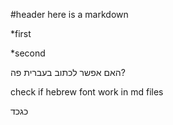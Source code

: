 #header
here is a markdown

*first

*second

האם אפשר לכתוב בעברית פה?

check if hebrew font work in md files

כגכד
